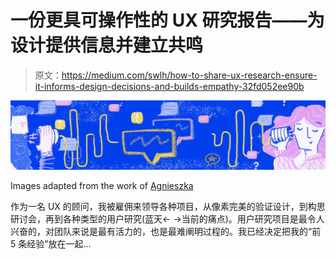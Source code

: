 # 一份更具可操作性的 UX 研究报告——为设计提供信息并建立共鸣

> 原文：<https://medium.com/swlh/how-to-share-ux-research-ensure-it-informs-design-decisions-and-builds-empathy-32fd052ee90b>

![](img/01597a32e6372b3c8eb627cd267f2943.png)

Images adapted from the work of [Agnieszka](https://dribbble.com/Nezkafe)

作为一名 UX 的顾问，我被雇佣来领导各种项目，从像素完美的验证设计，到构思研讨会，再到各种类型的用户研究(蓝天← →当前的痛点)。用户研究项目是最令人兴奋的，对团队来说是最有活力的，也是最难阐明过程的。我已经决定把我的“前 5 条经验”放在一起…